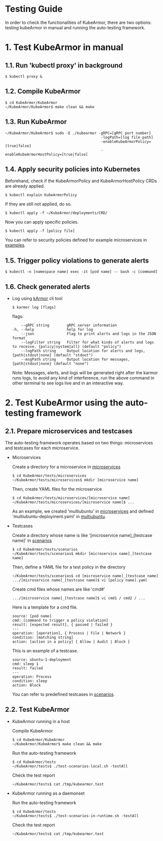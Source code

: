 # Testing Guide

In order to check the functionalities of KubeArmor, there are two options: testing kubeArmor in manual and running the auto-testing framework.

# 1.  Test KubeArmor in manual

## 1.1. Run 'kubectl proxy' in background

```text
$ kubectl proxy &
```

## 1.2. Compile KubeArmor

```text
$ cd KubeArmor/KubeArmor
~/KubeArmor/KubeArmor$ make clean && make
```

## 1.3. Run KubeArmor

```text
~/KubeArmor/KubeArmor$ sudo -E ./kubearmor -gRPC=[gRPC port number]
                                            -logPath=[log file path]
                                            -enableKubeArmorPolicy=[true|false]
                                            -enableKubeArmorHostPolicy=[true|false]
```

## 1.4. Apply security policies into Kubernetes

Beforehand, check if the KubeArmorPolicy and KubeArmorHostPolicy CRDs are already applied.

```text
$ kubectl explain KubeArmorPolicy
```

If they are still not applied, do so.

```text
$ kubectl apply -f ~/KubeArmor/deployments/CRD/
```

Now you can apply specific policies.

```text
$ kubectl apply -f [policy file]
```

You can refer to security policies defined for example microservices in [examples](../examples).

## 1.5. Trigger policy violations to generate alerts

```text
$ kubectl -n [namespace name] exec -it [pod name] -- bash -c [command]
```

## 1.6. Check generated alerts

- Log using [kArmor](https://github.com/kubearmor/kubearmor-client) cli tool

    ```text
    $ karmor log [flags]
    ```
    
    flags:

    ```text
        --gRPC string        gRPC server information
    -h, --help               help for log
        --json               Flag to print alerts and logs in the JSON format
        --logFilter string   Filter for what kinds of alerts and logs to receive, {policy|system|all} (default "policy")
        --logPath string     Output location for alerts and logs, {path|stdout|none} (default "stdout")
        --msgPath string     Output location for messages, {path|stdout|none} (default "none")
    ```
    
    Note: Messages, alerts, and logs will be generated right after the karmor runs logs, to avoid any kind of interference, run the above command in other terminal to see logs live and in an interactive way.
    

# 2.  Test KubeArmor using the auto-testing framework

## 2.1. Prepare microservices and testcases

The auto-testing framework operates based on two things: microservices and testcases for each microservice.

- Microservices

    Create a directory for a microservice in [microservices](../tests/microservices)

    ```text
    $ cd KubeArmor/tests/microservices
    ~/KubeArmor/tests/microservices$ mkdir [microservice name]
    ```

    Then, create YAML files for the microservice

    ```text
    $ cd KubeArmor/tests/microservices/[microservice name]
    ~/KubeArmor/tests/microservices/[microservice name]$ ...
    ```

    As an example, we created 'multiubuntu' in [microservices](../tests/microservices) and defined 'multiubuntu-deployment.yaml' in [multiubuntu](../examples/multiubuntu).

- Testcases

    Create a directory whose name is like '[microservice name]_[testcase name]' in [scenarios](../tests/scenarios)
    
    ```text
    $ cd KubeArmor/tests/scenarios
    ~/KubeArmor/tests/scenarios$ mkdir [microservice name]_[testcase name]
    ```
    
    Then, define a YAML file for a test policy in the directory
    
    ```text
    ~/KubeArmor/tests/scenarios$ cd [microservice name]_[testcase name]
    .../[microservice name]_[testcase name]$ vi [policy name].yaml
    ```

    Create cmd files whose names are like 'cmd#'
    
    ```text
    .../[microservice name]_[testcase name]$ vi cmd1 / cmd2 / ...
    ```
    
    Here is a template for a cmd file.

    ```text
    source: [pod name]
    cmd: [command to trigger a policy violation]
    result: [expected result], { passed | failed }
    ---
    operation: [operation], { Process | File | Network }
    condition: [matching string]
    action: [action in a policy] { Allow | Audit | Block }
    ```

    This is an example of a testcase.

    ```text
    source: ubuntu-1-deployment
    cmd: sleep 1
    result: failed
    ---
    operation: Process
    condition: sleep
    action: Block
    ```

    You can refer to predefined testcases in [scenarios](../tests/scenarios).

## 2.2. Test KubeArmor
    
- KubeArmor running in a host

    Compile KubeArmor

    ```text
    $ cd KubeArmor/KubeArmor
    ~/KubeArmor/KubeArmor$ make clean && make
    ```

    Run the auto-testing framework

    ```text
    $ cd KubeArmor/tests
    ~/KubeArmor/tests$ ./test-scenarios-local.sh -testAll
    ```

    Check the test report

    ```text
    ~/KubeArmor/tests$ cat /tmp/kubearmor.test
    ```

- KubeArmor running as a daemonset

    Run the auto-testing framework

    ```text
    $ cd KubeArmor/tests
    ~/KubeArmor/tests$ ./test-scenarios-in-runtime.sh -testAll
    ```

    Check the test report

    ```text
    ~/KubeArmor/tests$ cat /tmp/kubearmor.test
    ```
